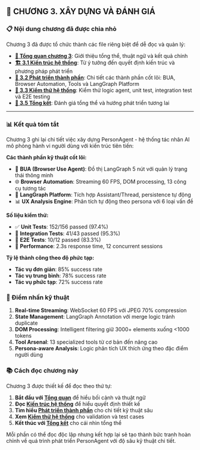## 📘 **CHƯƠNG 3. XÂY DỰNG VÀ ĐÁNH GIÁ**

### 📋 **Nội dung chương đã được chia nhỏ**

Chương 3 đã được tổ chức thành các file riêng biệt để dễ đọc và quản lý:

- **[📖 Tổng quan chương 3](./chương3-tong-quan.md)**: Giới thiệu tổng thể, thuật ngữ và kết quả chính
- **[🏗️ 3.1 Kiến trúc hệ thống](./3.1-kien-truc-he-thong.md)**: Từ ý tưởng đến quyết định kiến trúc và phương pháp phát triển
- **[🔧 3.2 Phát triển thành phần](./3.2-phat-trien-thanh-phan.md)**: Chi tiết các thành phần cốt lõi: BUA, Browser Automation, Tools và LangGraph Platform
- **[🧪 3.3 Kiểm thử hệ thống](./3.3-danh-gia-kiem-thu.md)**: Kiểm thử logic agent, unit test, integration test và E2E testing
- **[🎯 3.5 Tổng kết](./3.5-tong-ket.md)**: Đánh giá tổng thể và hướng phát triển tương lai

---

### **📊 Kết quả tóm tắt**

Chương 3 ghi lại chi tiết việc xây dựng PersonAgent - hệ thống tác nhân AI mô phỏng hành vi người dùng với kiến trúc tiên tiến:

**Các thành phần kỹ thuật cốt lõi:**
- 🤖 **BUA (Browser Use Agent)**: Đồ thị LangGraph 5 nút với quản lý trạng thái thông minh
- 🌐 **Browser Automation**: Streaming 60 FPS, DOM processing, 13 công cụ tương tác
- 🔄 **LangGraph Platform**: Tích hợp Assistant/Thread, persistence tự động
- 📊 **UX Analysis Engine**: Phân tích tự động theo persona với 6 loại vấn đề

**Số liệu kiểm thử:**
- ✅ **Unit Tests**: 152/156 passed (97.4%)
- 🔗 **Integration Tests**: 41/43 passed (95.3%)  
- 🎯 **E2E Tests**: 10/12 passed (83.3%)
- 🚀 **Performance**: 2.3s response time, 12 concurrent sessions

**Tỷ lệ thành công theo độ phức tạp:**
- **Tác vụ đơn giản**: 85% success rate
- **Tác vụ trung bình**: 78% success rate
- **Tác vụ phức tạp**: 72% success rate

### **🔧 Điểm nhấn kỹ thuật**

1. **Real-time Streaming**: WebSocket 60 FPS với JPEG 70% compression
2. **State Management**: LangGraph Annotation với merge logic tránh duplicate
3. **DOM Processing**: Intelligent filtering giữ 3000+ elements xuống <1000 tokens
4. **Tool Arsenal**: 13 specialized tools từ cơ bản đến nâng cao
5. **Persona-aware Analysis**: Logic phân tích UX thích ứng theo đặc điểm người dùng

### **📚 Cách đọc chương này**

Chương 3 được thiết kế để đọc theo thứ tự:

1. **Bắt đầu với [Tổng quan](./chương3-tong-quan.md)** để hiểu bối cảnh và thuật ngữ
2. **Đọc [Kiến trúc hệ thống](./3.1-kien-truc-he-thong.md)** để hiểu quyết định thiết kế
3. **Tìm hiểu [Phát triển thành phần](./3.2-phat-trien-thanh-phan.md)** cho chi tiết kỹ thuật sâu
4. **Xem [Kiểm thử hệ thống](./3.3-danh-gia-kiem-thu.md)** cho validation và test cases
5. **Kết thúc với [Tổng kết](./3.5-tong-ket.md)** cho cái nhìn tổng thể

Mỗi phần có thể đọc độc lập nhưng kết hợp lại sẽ tạo thành bức tranh hoàn chỉnh về quá trình phát triển PersonAgent với độ sâu kỹ thuật chi tiết. 